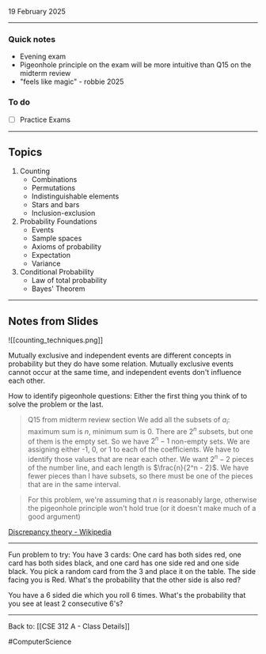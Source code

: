 19 February 2025

---
### Quick notes
- Evening exam
- Pigeonhole principle on the exam will be more intuitive than Q15 on the midterm review
- "feels like magic" - robbie 2025

### To do
- [ ] Practice Exams

---
## Topics
1. Counting
	- Combinations
	- Permutations
	- Indistinguishable elements
	- Stars and bars
	- Inclusion-exclusion
1. Probability Foundations
	- Events
	- Sample spaces
	- Axioms of probability
	- Expectation
	- Variance
1. Conditional Probability
	- Law of total probability
	- Bayes' Theorem

---
## Notes from Slides
![[counting_techniques.png]]

Mutually exclusive and independent events are different concepts in probability but they do have some relation. Mutually exclusive events cannot occur at the same time, and independent events don't influence each other. 

How to identify pigeonhole questions: Either the first thing you think of to solve the problem or the last.

> Q15 from midterm review section
   We add all the subsets of $a_i$: maximum sum is $n$, minimum sum is 0. 
   There are $2^n$ subsets, but one of them is the empty set. So we have $2^n - 1$ non-empty sets. We are assigning either -1, 0, or 1 to each of the coefficients. We have to identify those values that are near each other. We want $2^n - 2$ pieces of the number line, and each length is $\frac{n}{2^n - 2}$. We have fewer pieces than I have subsets, so there must be one of the pieces that are in the same interval.
   
> For this problem,  we're assuming that $n$ is reasonably large, otherwise the pigeonhole principle won't hold true (or it doesn't make much of a good argument)

[Discrepancy theory - Wikipedia](https://en.wikipedia.org/wiki/Discrepancy_theory)



---

Fun problem to try:
You have 3 cards: One card has both sides red, one card has both sides black, and one card has one side red and one side black. You pick a random card from the 3 and place it on the table. The side facing you is Red. What's the probability that the other side is also red?

You have a 6 sided die which you roll 6 times. What's the probability that you see at least 2 consecutive 6's?


---
Back to: [[CSE 312 A - Class Details]]

#ComputerScience